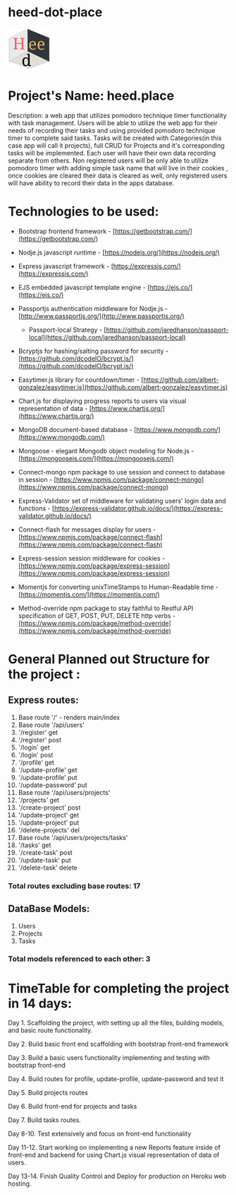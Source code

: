 # heed-dot-place
![heed.place logo](logo.png)
# Project&#39;s Name: heed.place

Description: a web app that utilizes pomodoro technique timer functionality with task management. Users will be able to utilize the web app for their needs of recording their tasks and using provided pomodoro technique timer to complete said tasks. Tasks will be created with Categories(in this case app will call it projects), full CRUD for Projects and it&#39;s corresponding tasks will be implemented. Each user will have their own data recording separate from others. Non registered users will be only able to utilize pomodoro timer with adding simple task name that will live in their cookies , once cookies are cleared their data is cleared as well, only registered users will have ability to record their data in the apps database.

# Technologies to be used:

- Bootstrap frontend framework - [https://getbootstrap.com/](https://getbootstrap.com/)
- Nodje.js javascript runtime - [https://nodejs.org/](https://nodejs.org/)
- Express javascript framework - [https://expressjs.com/](https://expressjs.com/)
- EJS embedded javascript template engine - [https://ejs.co/](https://ejs.co/)
- Passportjs authentication middleware for Nodje.js - [http://www.passportjs.org/](http://www.passportjs.org/)
  - Passport-local Strategy - [https://github.com/jaredhanson/passport-local](https://github.com/jaredhanson/passport-local)

- Bcryptjs for hashing/salting password for security - [https://github.com/dcodeIO/bcrypt.js/](https://github.com/dcodeIO/bcrypt.js/)
- Easytimer.js library for countdown/timer - [https://github.com/albert-gonzalez/easytimer.js](https://github.com/albert-gonzalez/easytimer.js)
- Chart.js for displaying progress reports to users via visual representation of data - [https://www.chartjs.org/](https://www.chartjs.org/)
- MongoDB document-based database - [https://www.mongodb.com/](https://www.mongodb.com/)
- Mongoose - elegant Mongodb object modeling for Node.js - [https://mongoosejs.com/](https://mongoosejs.com/)
- Connect-mongo npm package to use session and connect to database in session - [https://www.npmjs.com/package/connect-mongo](https://www.npmjs.com/package/connect-mongo)
- Express-Validator set of middleware for validating users&#39; login data and functions - [https://express-validator.github.io/docs/](https://express-validator.github.io/docs/)
- Connect-flash for messages display for users - [https://www.npmjs.com/package/connect-flash](https://www.npmjs.com/package/connect-flash)
- Express-session session middleware for cookies - [https://www.npmjs.com/package/express-session](https://www.npmjs.com/package/express-session)
- Momentjs for converting unixTimeStamps to Human-Readable time - [https://momentjs.com/](https://momentjs.com/)
- Method-override npm package to stay faithful to Restful API specification of GET, POST, PUT, DELETE http verbs - [https://www.npmjs.com/package/method-override](https://www.npmjs.com/package/method-override)

# General Planned out Structure for the project :

## Express routes:

1. Base route &#39;/&#39; - renders main/index
2. Base route &#39;/api/users&#39;
3. &#39;/register&#39; get
4. &#39;/register&#39; post
5. &#39;/login&#39; get
6. &#39;/login&#39; post
7. &#39;/profile&#39; get
8. &#39;/update-profile&#39; get
9. &#39;/update-profile&#39; put
10. &#39;/update-password&#39; put
11. Base route &#39;/api/users/projects&#39;
12. &#39;/projects&#39; get
13. &#39;/create-project&#39; post
14. &#39;/update-project&#39; get
15. &#39;/update-project&#39; put
16. &#39;/delete-projects&#39; del
17. Base route &#39;/api/users/projects/tasks&#39;
18. &#39;/tasks&#39; get
19. &#39;/create-task&#39; post
20. &#39;/update-task&#39; put
21. &#39;/delete-task&#39; delete

### Total routes excluding base routes: 17

## DataBase Models:

1. Users
2. Projects
3. Tasks

### Total models referenced to each other: 3

# TimeTable for completing the project in 14 days:

Day 1. Scaffolding the project, with setting up all the files, building models, and basic route functionality.

Day 2. Build basic front end scaffolding with bootstrap front-end framework

Day 3. Build a basic users functionality implementing and testing with bootstrap front-end

Day 4. Build routes for profile, update-profile, update-password and test it

Day 5. Build projects routes

Day 6. Build front-end for projects and tasks

Day 7. Build tasks routes.

Day 8-10. Test extensively and focus on front-end functionality

Day 11-12. Start working on implementing a new Reports feature inside of front-end and backend for using Chart.js visual representation of data of users.

Day 13-14. Finish Quality Control and Deploy for production on Heroku web hosting.